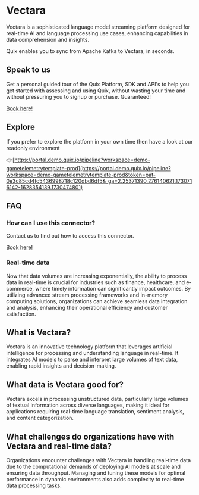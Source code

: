 <!--[tech-name]-->
# Vectara

<!--[ai-blurb-about-tech]-->
Vectara is a sophisticated language model streaming platform designed for real-time AI and language processing use cases, enhancing capabilities in data comprehension and insights.

Quix enables you to sync from Apache Kafka <span id="to_or_from">to</span> <span id="techname">Vectara</span>, in seconds.

## Speak to us

Get a personal guided tour of the Quix Platform, SDK and API's to help you get started with assessing and using Quix, without wasting your time and without pressuring you to signup or purchase. Guaranteed!

[Book here!](https://quix.io/book-a-demo)

## Explore

If you prefer to explore the platform in your own time then have a look at our readonly environment

👉[https://portal.demo.quix.io/pipeline?workspace=demo-gametelemetrytemplate-prod](https://portal.demo.quix.io/pipeline?workspace=demo-gametelemetrytemplate-prod&token=pat-0e3c85cd4fc5436998718c120dbd6df5&_ga=2.25371390.276140621.1730716142-1628354139.1730474801)

## FAQ 

### How can I use this connector?

Contact us to find out how to access this connector.

[Book here!](https://quix.io/book-a-demo)

### Real-time data

Now that data volumes are increasing exponentially, the ability to process data in real-time is crucial for industries such as finance, healthcare, and e-commerce, where timely information can significantly impact outcomes. By utilizing advanced stream processing frameworks and in-memory computing solutions, organizations can achieve seamless data integration and analysis, enhancing their operational efficiency and customer satisfaction.

## What is <span id="techname">Vectara</span>?

<!--[tech-seo-text]-->
Vectara is an innovative technology platform that leverages artificial intelligence for processing and understanding language in real-time. It integrates AI models to parse and interpret large volumes of text data, enabling rapid insights and decision-making.

## What data is <span id="techname">Vectara</span> good for?

<!--[tech-data-seo-text]-->
Vectara excels in processing unstructured data, particularly large volumes of textual information across diverse languages, making it ideal for applications requiring real-time language translation, sentiment analysis, and content categorization.

## What challenges do organizations have with <span id="techname">Vectara</span> and real-time data?

<!--[tech-challenges-seo-text]-->
Organizations encounter challenges with Vectara in handling real-time data due to the computational demands of deploying AI models at scale and ensuring data throughput. Managing and tuning these models for optimal performance in dynamic environments also adds complexity to real-time data processing tasks.